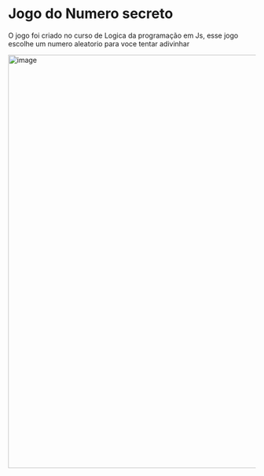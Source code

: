 <h1> Jogo do Numero secreto</h1>
<a>
  <p>O jogo foi criado no curso de Logica da programação em Js, esse jogo escolhe um numero aleatorio para voce tentar adivinhar</p>
  <img width="1788" height="842" alt="image" src="https://github.com/user-attachments/assets/e462beb1-9601-495c-a162-db3070cbb33c" />
</a>
